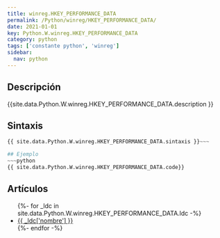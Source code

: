```yaml
---
title: winreg.HKEY_PERFORMANCE_DATA
permalink: /Python/winreg/HKEY_PERFORMANCE_DATA/
date: 2021-01-01
key: Python.W.winreg.HKEY_PERFORMANCE_DATA
category: python
tags: ['constante python', 'winreg']
sidebar: 
  nav: python
---
```


## Descripción
{{site.data.Python.W.winreg.HKEY_PERFORMANCE_DATA.description }}

## Sintaxis
~~~python
{{ site.data.Python.W.winreg.HKEY_PERFORMANCE_DATA.sintaxis }}~~~

## Ejemplo
~~~python
{{ site.data.Python.W.winreg.HKEY_PERFORMANCE_DATA.code}}
~~~

## Artículos
<ul>
{%- for _ldc in site.data.Python.W.winreg.HKEY_PERFORMANCE_DATA.ldc -%}
   <li>
       <a href="{{_ldc['url'] }}">{{ _ldc['nombre'] }}</a>
   </li>
{%- endfor -%}
</ul>
